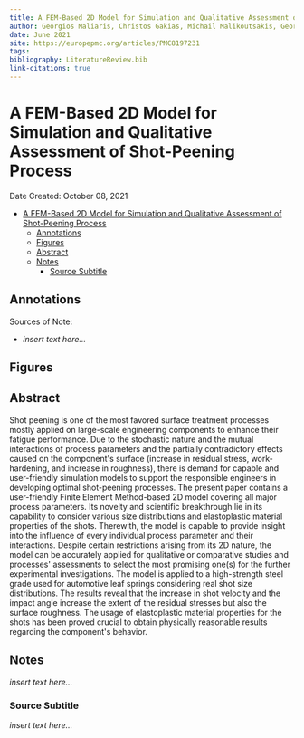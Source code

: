 ```yaml
---
title: A FEM-Based 2D Model for Simulation and Qualitative Assessment of Shot-Peening Process
author: Georgios Maliaris, Christos Gakias, Michail Malikoutsakis, Georgios Savaidis
date: June 2021
site: https://europepmc.org/articles/PMC8197231
tags: 
bibliography: LiteratureReview.bib
link-citations: true
---
```

<script type="text/javascript"
        src="https://cdnjs.cloudflare.com/ajax/libs/mathjax/2.7.0/MathJax.js?config=TeX-AMS_CHTML">
</script>
<script type="text/x-mathjax-config">
	MathJax.Ajax.config.path["Extra"] = "https://jmanthony3.github.io/Codes/MathJax/extensions/TeX",
	MathJax.Hub.Config({
		TeX: {
			equationNumbers: {
				autoNumber: "AMS"
			},
			extensions: [
				"[Extra]/Taylor.js",
				"[Extra]/NumericalMethods.js"
			]
		},
		tex2jax: {
			inlineMath: [["$", "$"], ["\\(", "\\)"]],
			blockMath: [["$$", "$$"], ["\\[", "\\]"]],
		},
});
</script>
<!-- %%%%%%%% Document Metadata %%%%%%%% -->
# A FEM-Based 2D Model for Simulation and Qualitative Assessment of Shot-Peening Process

Date Created: October 08, 2021

- [A FEM-Based 2D Model for Simulation and Qualitative Assessment of Shot-Peening Process](#a-fem-based-2d-model-for-simulation-and-qualitative-assessment-of-shot-peening-process)
	- [Annotations](#annotations)
	- [Figures](#figures)
	- [Abstract](#abstract)
	- [Notes](#notes)
		- [Source Subtitle](#source-subtitle)
<!-- %%%%%%%%%%%%%%%%%%%%%%%%%%%%%% -->





<!-- START WRITING BELOW -->





<!-- %%%%%%%%%%%%%%%%%%%%%%%%%%%%%% -->
## Annotations


Sources of Note:
- *insert text here$\dots$*

## Figures

## Abstract
Shot peening is one of the most favored surface treatment processes mostly applied on large-scale engineering components to enhance their fatigue performance. Due to the stochastic nature and the mutual interactions of process parameters and the partially contradictory effects caused on the component's surface (increase in residual stress, work-hardening, and increase in roughness), there is demand for capable and user-friendly simulation models to support the responsible engineers in developing optimal shot-peening processes. The present paper contains a user-friendly Finite Element Method-based 2D model covering all major process parameters. Its novelty and scientific breakthrough lie in its capability to consider various size distributions and elastoplastic material properties of the shots. Therewith, the model is capable to provide insight into the influence of every individual process parameter and their interactions. Despite certain restrictions arising from its 2D nature, the model can be accurately applied for qualitative or comparative studies and processes' assessments to select the most promising one(s) for the further experimental investigations. The model is applied to a high-strength steel grade used for automotive leaf springs considering real shot size distributions. The results reveal that the increase in shot velocity and the impact angle increase the extent of the residual stresses but also the surface roughness. The usage of elastoplastic material properties for the shots has been proved crucial to obtain physically reasonable results regarding the component's behavior.

## Notes
*insert text here$\dots$*

### Source Subtitle
*insert text here$\dots$*
<!-- %%%%%%%%%%%%%%%%%%%%%%%%%%%%%% -->





<!-- %%%%%%%% End Document %%%%%%%% -->